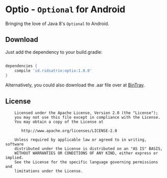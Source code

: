 Optio - `Optional` for Android
============

Bringing the love of Java 8's `Optional` to Android.

## Download

Just add the dependency to your build.gradle:

```groovy

dependencies {
    compile 'id.ridsatrio:optio:1.0.0'
}

```

Alternatively, you could also download the .aar file over at [BinTray](https://bintray.com/ridsatrio/maven/Optio/view).

## License

```
    Licensed under the Apache License, Version 2.0 (the "License");
    you may not use this file except in compliance with the License.
    You may obtain a copy of the License at

       http://www.apache.org/licenses/LICENSE-2.0

    Unless required by applicable law or agreed to in writing, software
    distributed under the License is distributed on an "AS IS" BASIS,
    WITHOUT WARRANTIES OR CONDITIONS OF ANY KIND, either express or implied.
    See the License for the specific language governing permissions and
    limitations under the License.
```